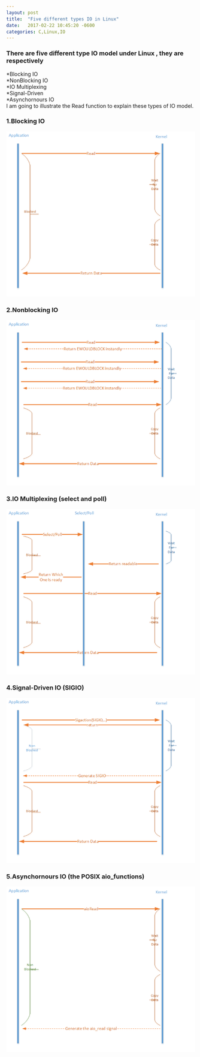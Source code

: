 ```yaml
---
layout: post
title:  "Five different types IO in Linux"
date:   2017-02-22 10:45:20 -0600
categories: C,Linux,IO
---
```

### There are five different type IO model under Linux , they are respectively  
*Blocking IO  
*NonBlocking IO  
*IO Multiplexing  
*Signal-Driven  
*Asynchornours IO  
I am going to illustrate the Read function to explain these types of IO model.

### 1.Blocking IO   
![alt text](/img/IO/Blocking.png) 

### 2.Nonblocking IO  
![alt text](/img/IO/NonBlocking.png) 

### 3.IO Multiplexing (select and poll)  
![alt text](/img/IO/IOMultiplexing.png) 

### 4.Signal-Driven IO (SIGIO)  
![alt text](/img/IO/Signal-Driven.png) 
  
### 5.Asynchornours IO (the POSIX aio_functions)  
![alt text](/img/IO/Aio.png) 